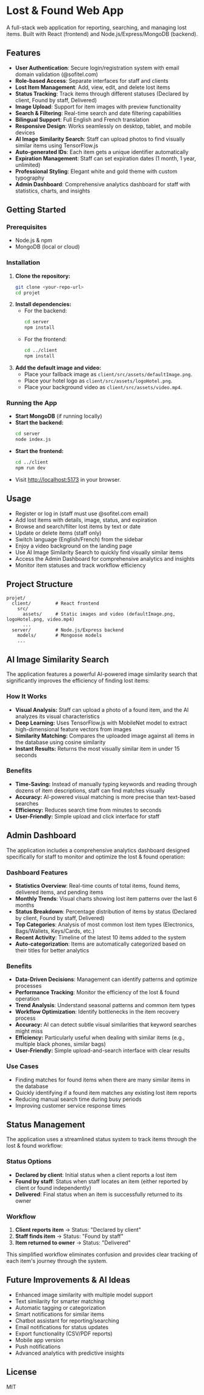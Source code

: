 # Lost & Found Web App

A full-stack web application for reporting, searching, and managing lost items. Built with React (frontend) and Node.js/Express/MongoDB (backend).

## Features

- **User Authentication**: Secure login/registration system with email domain validation (@sofitel.com)
- **Role-based Access**: Separate interfaces for staff and clients
- **Lost Item Management**: Add, view, edit, and delete lost items
- **Status Tracking**: Track items through different statuses (Declared by client, Found by staff, Delivered)
- **Image Upload**: Support for item images with preview functionality
- **Search & Filtering**: Real-time search and date filtering capabilities
- **Bilingual Support**: Full English and French translation
- **Responsive Design**: Works seamlessly on desktop, tablet, and mobile devices
- **AI Image Similarity Search**: Staff can upload photos to find visually similar items using TensorFlow.js
- **Auto-generated IDs**: Each item gets a unique identifier automatically
- **Expiration Management**: Staff can set expiration dates (1 month, 1 year, unlimited)
- **Professional Styling**: Elegant white and gold theme with custom typography
- **Admin Dashboard**: Comprehensive analytics dashboard for staff with statistics, charts, and insights

## Getting Started

### Prerequisites

- Node.js & npm
- MongoDB (local or cloud)

### Installation

1. **Clone the repository:**
   ```bash
   git clone <your-repo-url>
   cd projet
   ```
2. **Install dependencies:**
   - For the backend:
     ```bash
     cd server
     npm install
     ```
   - For the frontend:
     ```bash
     cd ../client
     npm install
     ```
3. **Add the default image and video:**
   - Place your fallback image as `client/src/assets/defaultImage.png`.
   - Place your hotel logo as `client/src/assets/logoHotel.png`.
   - Place your background video as `client/src/assets/video.mp4`.

### Running the App

- **Start MongoDB** (if running locally)
- **Start the backend:**
  ```bash
  cd server
  node index.js
  ```
- **Start the frontend:**
  ```bash
  cd ../client
  npm run dev
  ```
- Visit [http://localhost:5173](http://localhost:5173) in your browser.

## Usage

- Register or log in (staff must use @sofitel.com email)
- Add lost items with details, image, status, and expiration
- Browse and search/filter lost items by text or date
- Update or delete items (staff only)
- Switch language (English/French) from the sidebar
- Enjoy a video background on the landing page
- Use AI Image Similarity Search to quickly find visually similar items
- Access the Admin Dashboard for comprehensive analytics and insights
- Monitor item statuses and track workflow efficiency

## Project Structure

```
projet/
  client/         # React frontend
    src/
      assets/     # Static images and video (defaultImage.png, logoHotel.png, video.mp4)
      ...
  server/         # Node.js/Express backend
    models/       # Mongoose models
    ...
```

## AI Image Similarity Search

The application features a powerful AI-powered image similarity search that significantly improves the efficiency of finding lost items:

### How It Works

- **Visual Analysis:** Staff can upload a photo of a found item, and the AI analyzes its visual characteristics
- **Deep Learning:** Uses TensorFlow.js with MobileNet model to extract high-dimensional feature vectors from images
- **Similarity Matching:** Compares the uploaded image against all items in the database using cosine similarity
- **Instant Results:** Returns the most visually similar item in under 15 seconds

### Benefits

- **Time-Saving:** Instead of manually typing keywords and reading through dozens of item descriptions, staff can find matches visually
- **Accuracy:** AI-powered visual matching is more precise than text-based searches
- **Efficiency:** Reduces search time from minutes to seconds
- **User-Friendly:** Simple upload and click interface for staff

## Admin Dashboard

The application includes a comprehensive analytics dashboard designed specifically for staff to monitor and optimize the lost & found operation:

### Dashboard Features

- **Statistics Overview**: Real-time counts of total items, found items, delivered items, and pending items
- **Monthly Trends**: Visual charts showing lost item patterns over the last 6 months
- **Status Breakdown**: Percentage distribution of items by status (Declared by client, Found by staff, Delivered)
- **Top Categories**: Analysis of most common lost item types (Electronics, Bags/Wallets, Keys/Cards, etc.)
- **Recent Activity**: Timeline of the latest 10 items added to the system
- **Auto-categorization**: Items are automatically categorized based on their titles for better analytics

### Benefits

- **Data-Driven Decisions**: Management can identify patterns and optimize processes
- **Performance Tracking**: Monitor the efficiency of the lost & found operation
- **Trend Analysis**: Understand seasonal patterns and common item types
- **Workflow Optimization**: Identify bottlenecks in the item recovery process
- **Accuracy:** AI can detect subtle visual similarities that keyword searches might miss
- **Efficiency:** Particularly useful when dealing with similar items (e.g., multiple black phones, similar bags)
- **User-Friendly:** Simple upload-and-search interface with clear results

### Use Cases

- Finding matches for found items when there are many similar items in the database
- Quickly identifying if a found item matches any existing lost item reports
- Reducing manual search time during busy periods
- Improving customer service response times

## Status Management

The application uses a streamlined status system to track items through the lost & found workflow:

### Status Options

- **Declared by client**: Initial status when a client reports a lost item
- **Found by staff**: Status when staff locates an item (either reported by client or found independently)
- **Delivered**: Final status when an item is successfully returned to its owner

### Workflow

1. **Client reports item** → Status: "Declared by client"
2. **Staff finds item** → Status: "Found by staff"
3. **Item returned to owner** → Status: "Delivered"

This simplified workflow eliminates confusion and provides clear tracking of each item's journey through the system.

## Future Improvements & AI Ideas

- Enhanced image similarity with multiple model support
- Text similarity for smarter matching
- Automatic tagging or categorization
- Smart notifications for similar items
- Chatbot assistant for reporting/searching
- Email notifications for status updates
- Export functionality (CSV/PDF reports)
- Mobile app version
- Push notifications
- Advanced analytics with predictive insights

## License

MIT
